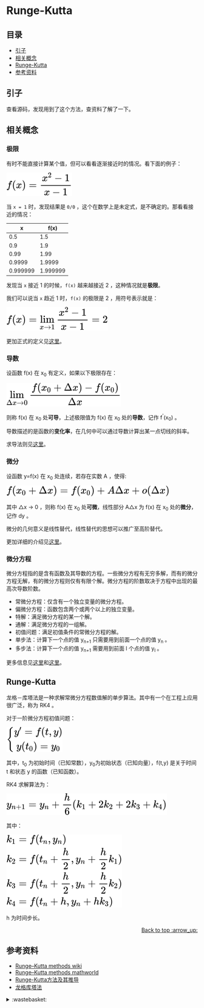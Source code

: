 # Runge-Kutta
## <a name="index"></a> 目录
- [引子](#start)
- [相关概念](#concept)
- [Runge-Kutta](#rk)
- [参考资料](#reference)

## <a name="start"></a> 引子
查看源码，发现用到了这个方法，查资料了解了一下。

## <a name="concept"></a> 相关概念

### 极限
有时不能直接计算某个值，但可以看看逐渐接近时的情况。看下面的例子：

![1-1][url-local-1]

当 `x = 1` 时，发现结果是 `0/0` ，这个在数学上是未定式，是不确定的。那看看接近的情况：

| x | f(x) |
| --- | --- |
| 0.5 | 1.5 |
| 0.9 | 1.9 |
| 0.99 | 1.99 |
| 0.9999 | 1.9999 |
| 0.999999 | 1.999999 |

发现当 `x` 接近 1 的时候，`f(x)` 越来越接近 2 ，这种情况就是**极限**。

我们可以说当 `x` 趋近 1 时，`f(x)` 的极限是 2 ，用符号表示就是：

![1-2][url-local-2]

更加正式的定义见[这里][url-6]。

### 导数
设函数 f(x) 在 x<sub>0</sub> 有定义，如果以下极限存在：

![1-3][url-local-3]

则称 f(x) 在 x<sub>0</sub> 处**可导**，上述极限值为 f(x) 在 x<sub>0</sub> 处的**导数**，记作 f<sup>'</sup>(x<sub>0</sub>) 。

导数描述的是函数的**变化率**，在几何中可以通过导数计算出某一点切线的斜率。

求导法则见[这里][url-7]。

### 微分
设函数 y=f(x) 在 x<sub>0</sub> 处连续，若存在实数 A ，使得:

![1-4][url-local-4]

其中 △x -> 0 ，则称 f(x) 在 x<sub>0</sub> 处**可微**，线性部分 A△x 为 f(x) 在 x<sub>0</sub> 处的**微分**，记作 dy 。

微分的几何意义是线性替代，线性替代的思想可以推广至高阶替代。

更加详细的介绍见[这里][url-8]。

### 微分方程
微分方程指的是含有函数及其导数的方程。一些微分方程有无穷多解，而有的微分方程无解，有的微分方程则仅有有限个解。微分方程的阶数取决于方程中出现的最高次导数阶数。
- 常微分方程：仅含有一个独立变量的微分方程。
- 偏微分方程：函数包含两个或两个以上的独立变量。
- 特解：满足微分方程的某一个解。
- 通解：满足微分方程的一组解。
- 初值问题：满足初值条件的常微分方程的解。
- 单步法：计算下一个点的值 y<sub>n+1</sub> 只需要用到前面一个点的值 y<sub>n</sub> 。
- 多步法：计算下一个点的值 y<sub>n+1</sub> 需要用到前面 l 个点的值 y<sub>l</sub> 。

更多信息见[这里][url-9]和[这里][url-10]。

## <a name="rk"></a> Runge-Kutta
龙格－库塔法是一种求解常微分方程数值解的单步算法。其中有一个在工程上应用很广泛，称为 RK4 。

对于一阶微分方程初值问题：

![1-5][url-local-5]

其中，t<sub>0</sub> 为初始时间（已知常数），y<sub>0</sub>为初始状态（已知向量），f(t,y) 是关于时间 t 和状态 y 的函数（已知函数）。

RK4 求解算法为：

![1-6][url-local-6]

其中：

![1-7][url-local-7]

h 为时间步长。


<div align="right"><a href="#index">Back to top :arrow_up:</a></div>


## <a name="reference"></a> 参考资料
- [Runge–Kutta methods wiki][url-1]
- [Runge–Kutta methods mathworld][url-4]
- [Runge-Kutta方法及其推导][url-2]
- [龙格库塔法][url-3]

[url-1]:https://en.wikipedia.org/wiki/Runge%E2%80%93Kutta_methods
[url-2]:https://blog.zyuzhi.me/2020/03/28/181.html
[url-3]:https://baike.baidu.com/item/%E9%BE%99%E6%A0%BC%E5%BA%93%E5%A1%94%E6%B3%95/3016350
[url-4]:https://mathworld.wolfram.com/Runge-KuttaMethod.html
[url-5]:https://www.shuxuele.com/calculus/introduction.html
[url-6]:https://www.shuxuele.com/calculus/limits-formal.html
[url-7]:https://www.shuxuele.com/calculus/derivatives-rules.html
[url-8]:https://www.zhihu.com/question/22199657
[url-9]:https://zhuanlan.zhihu.com/p/85151812
[url-10]:https://www.shuxuele.com/calculus/differential-equations.html

[url-example1]:https://xxholic.github.io/lab/starry-night/translate.html

[url-local-1]:./image/1.svg
[url-local-2]:./image/2.svg
[url-local-3]:./image/3.svg
[url-local-4]:./image/4.svg
[url-local-5]:./image/5.svg
[url-local-6]:./image/6.svg
[url-local-7]:./image/7.svg


<details>
<summary>:wastebasket:</summary>

最近看了[《贝奥武夫》][url-see]，看到里面的反派怎么这么眼熟，去查了下原来这个电影是本人动作捕捉后再 CG 化。

![1-see][url-local-see]

</details>

[url-see]:https://movie.douban.com/subject/1792917/
[url-local-see]:./image/poster.png
